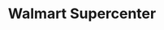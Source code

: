 ---
title: "Walmart Supercenter"
url: /tampa/walmart-supercenter-north-dale-mabry-highway/
shop: Supermarkt
---